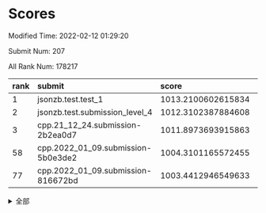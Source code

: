 # Scores

Modified Time: 2022-02-12 01:29:20

Submit Num: 207

All Rank Num: 178217

| rank |               submit               |       score        |       sigma        | pk_num |
| :--- | :--------------------------------- | :----------------- | :----------------- | :----- |
| 1    | jsonzb.test.test_1                 | 1013.2100602615834 | 0.8012091770579858 | 3442   |
| 2    | jsonzb.test.submission_level_4     | 1012.3102387884608 | 0.7626107193592706 | 3445   |
| 3    | cpp.21_12_24.submission-2b2ea0d7   | 1011.8973693915863 | 0.7798772198865607 | 3442   |
| 58   | cpp.2022_01_09.submission-5b0e3de2 | 1004.3101165572455 | 0.7157036644868803 | 3446   |
| 77   | cpp.2022_01_09.submission-816672bd | 1003.4412946549633 | 0.7081013906052586 | 3443   |


<details>
<summary>全部</summary>

| rank |                 submit                 |       score        |       sigma        | pk_num |
| :--- | :------------------------------------- | :----------------- | :----------------- | :----- |
| 1    | jsonzb.test.test_1                     | 1013.2100602615834 | 0.8012091770579858 | 3442   |
| 2    | jsonzb.test.submission_level_4         | 1012.3102387884608 | 0.7626107193592706 | 3445   |
| 3    | cpp.21_12_24.submission-2b2ea0d7       | 1011.8973693915863 | 0.7798772198865607 | 3442   |
| 4    | gobigger.level_3.submission_level_3_38 | 1011.8707407304388 | 0.7738983047637629 | 3445   |
| 5    | gobigger.level_3.submission_level_3_13 | 1011.4671255585849 | 0.8005817395787932 | 3447   |
| 6    | gobigger.level_3.submission_level_3_9  | 1011.459217082707  | 0.7640009416249277 | 3442   |
| 7    | gobigger.level_3.submission_level_3_46 | 1011.3012767888233 | 0.7717173245643295 | 3440   |
| 8    | gobigger.level_3.submission_level_3_40 | 1011.2357979818274 | 0.7834049222994905 | 3442   |
| 9    | gobigger.level_3.submission_level_3_28 | 1011.2061856205632 | 0.7727417656665919 | 3443   |
| 10   | gobigger.level_3.submission_level_3_39 | 1011.1552572079345 | 0.7948131979145179 | 3444   |
| 11   | gobigger.level_3.submission_level_3_36 | 1011.0276834197595 | 0.7884208208163034 | 3440   |
| 12   | gobigger.level_3.submission_level_3_44 | 1010.9448954145946 | 0.7906671062067647 | 3448   |
| 13   | gobigger.level_3.submission_level_3_16 | 1010.9411300348879 | 0.7987682598256718 | 3445   |
| 14   | gobigger.level_3.submission_level_3_18 | 1010.8427791151883 | 0.7563949993512084 | 3443   |
| 15   | gobigger.level_3.submission_level_3_48 | 1010.8179528211588 | 0.7551470902106873 | 3442   |
| 16   | gobigger.level_3.submission_level_3_20 | 1010.768692558774  | 0.7719522673492424 | 3447   |
| 17   | gobigger.level_3.submission_level_3_0  | 1010.7681371390315 | 0.751529287809243  | 3439   |
| 18   | gobigger.level_3.submission_level_3_21 | 1010.6460206213771 | 0.7880366591202236 | 3441   |
| 19   | gobigger.level_3.submission_level_3_8  | 1010.6132752516288 | 0.7829522039264833 | 3442   |
| 20   | gobigger.level_3.submission_level_3_30 | 1010.5573590881767 | 0.7662977555396774 | 3442   |
| 21   | gobigger.level_3.submission_level_3_15 | 1010.5533054522069 | 0.7720592513767705 | 3442   |
| 22   | gobigger.level_3.submission_level_3_5  | 1010.5128740566714 | 0.7539420850317998 | 3445   |
| 23   | gobigger.level_3.submission_level_3_11 | 1010.4374052130851 | 0.7649203722438279 | 3441   |
| 24   | gobigger.level_3.submission_level_3_35 | 1010.4105689394041 | 0.7484465519519102 | 3445   |
| 25   | gobigger.level_3.submission_level_3_29 | 1010.3724434065178 | 0.7687204842173931 | 3444   |
| 26   | gobigger.level_3.submission_level_3_32 | 1010.2706717631693 | 0.7474814230142128 | 3441   |
| 27   | gobigger.level_3.submission_level_3_42 | 1010.2214049244676 | 0.7606694303320864 | 3447   |
| 28   | gobigger.level_3.submission_level_3_43 | 1010.1383315872166 | 0.7374066802712661 | 3444   |
| 29   | gobigger.level_3.submission_level_3_23 | 1010.1183442568714 | 0.7500580903124169 | 3444   |
| 30   | gobigger.level_3.submission_level_3_41 | 1010.0260272359342 | 0.760684966551778  | 3444   |
| 31   | gobigger.level_3.submission_level_3_14 | 1009.8866948698011 | 0.7635412086970889 | 3442   |
| 32   | gobigger.level_3.submission_level_3_22 | 1009.8597406327557 | 0.7530653042280324 | 3444   |
| 33   | gobigger.level_3.submission_level_3_7  | 1009.8126506417926 | 0.7350272314642257 | 3445   |
| 34   | gobigger.level_3.submission_level_3_24 | 1009.8101296873238 | 0.7271635546994603 | 3445   |
| 35   | gobigger.level_3.submission_level_3_17 | 1009.7636722283917 | 0.7498716375446041 | 3445   |
| 36   | gobigger.level_3.submission_level_3_27 | 1009.7598693462874 | 0.7554010809325894 | 3445   |
| 37   | gobigger.level_3.submission_level_3_10 | 1009.7173390425284 | 0.7501070214636687 | 3445   |
| 38   | gobigger.level_3.submission_level_3_12 | 1009.6947761616898 | 0.7474867081712719 | 3441   |
| 39   | gobigger.level_3.submission_level_3_26 | 1009.6119144827834 | 0.7643577219126786 | 3445   |
| 40   | gobigger.level_3.submission_level_3_1  | 1009.5459304357049 | 0.7422650995873648 | 3446   |
| 41   | gobigger.level_3.submission_level_3_3  | 1009.5437289169932 | 0.7281636736851211 | 3442   |
| 42   | gobigger.level_3.submission_level_3_47 | 1009.5293865008521 | 0.7421153512032991 | 3439   |
| 43   | gobigger.level_3.submission_level_3_4  | 1009.4293553134861 | 0.7404692818227678 | 3446   |
| 44   | gobigger.level_3.submission_level_3_37 | 1009.4177842296255 | 0.7302251248854009 | 3438   |
| 45   | gobigger.level_3.submission_level_3_45 | 1009.3935720572828 | 0.7390656782964666 | 3444   |
| 46   | gobigger.level_3.submission_level_3_25 | 1009.3233883592733 | 0.7366196288154232 | 3439   |
| 47   | gobigger.level_3.submission_level_3_19 | 1009.2013417972877 | 0.7691532008205441 | 3441   |
| 48   | gobigger.level_3.submission_level_3_31 | 1008.9634615886253 | 0.7583745974504214 | 3444   |
| 49   | gobigger.level_3.submission_level_3_34 | 1008.1053074860945 | 0.7540259702943927 | 3443   |
| 50   | gobigger.level_3.submission_level_3_49 | 1008.0438213521323 | 0.7535768955846271 | 3444   |
| 51   | gobigger.level_3.submission_level_3_2  | 1008.0321259279168 | 0.7697100026862302 | 3443   |
| 52   | gobigger.level_3.submission_level_3_33 | 1007.9379128910824 | 0.740236031667442  | 3440   |
| 53   | gobigger.level_3.submission_level_3_6  | 1007.3412862547257 | 0.7351238769806802 | 3446   |
| 54   | gobigger.level_1.submission_level_1_34 | 1004.9595254112945 | 0.7211773395453979 | 3440   |
| 55   | gobigger.level_1.submission_level_1_23 | 1004.8660765306764 | 0.7161805677638042 | 3438   |
| 56   | gobigger.level_1.submission_level_1_18 | 1004.6517899410462 | 0.7094887754767935 | 3445   |
| 57   | gobigger.level_1.submission_level_1_5  | 1004.4251476739237 | 0.7210441798673362 | 3449   |
| 58   | cpp.2022_01_09.submission-5b0e3de2     | 1004.3101165572455 | 0.7157036644868803 | 3446   |
| 59   | gobigger.level_1.submission_level_1_4  | 1004.2614371177693 | 0.7145028922458334 | 3444   |
| 60   | gobigger.level_1.submission_level_1_37 | 1004.2343016746898 | 0.7130933907270869 | 3446   |
| 61   | gobigger.level_1.submission_level_1_15 | 1004.2267283301663 | 0.7301353734606454 | 3439   |
| 62   | gobigger.level_1.submission_level_1_30 | 1004.0315204314592 | 0.7137155232559779 | 3448   |
| 63   | gobigger.level_1.submission_level_1_20 | 1004.0120015317214 | 0.7157918216398271 | 3444   |
| 64   | gobigger.level_1.submission_level_1_39 | 1004.0028401056808 | 0.7347407558530038 | 3445   |
| 65   | gobigger.level_1.submission_level_1_41 | 1003.9981045194143 | 0.7239790531987527 | 3443   |
| 66   | gobigger.level_1.submission_level_1_22 | 1003.8647931884041 | 0.7112567921945979 | 3441   |
| 67   | gobigger.level_1.submission_level_1_29 | 1003.8482637936032 | 0.7123093389600301 | 3444   |
| 68   | gobigger.level_1.submission_level_1_16 | 1003.8070712580568 | 0.7184761443398148 | 3443   |
| 69   | gobigger.level_1.submission_level_1_47 | 1003.7821195988222 | 0.7203292123751355 | 3444   |
| 70   | gobigger.level_1.submission_level_1_40 | 1003.7792542935435 | 0.7115200325316926 | 3445   |
| 71   | gobigger.level_1.submission_level_1_49 | 1003.7272447842197 | 0.7193353087832106 | 3444   |
| 72   | gobigger.level_1.submission_level_1_45 | 1003.7272226410541 | 0.7214214119558268 | 3447   |
| 73   | gobigger.level_1.submission_level_1_6  | 1003.6145980262745 | 0.7221100696271484 | 3442   |
| 74   | gobigger.level_1.submission_level_1_2  | 1003.5692062328565 | 0.7149171725330156 | 3445   |
| 75   | gobigger.level_1.submission_level_1_10 | 1003.5540237925392 | 0.719376806873397  | 3447   |
| 76   | gobigger.level_1.submission_level_1_48 | 1003.4983889954885 | 0.7313081937771748 | 3447   |
| 77   | cpp.2022_01_09.submission-816672bd     | 1003.4412946549633 | 0.7081013906052586 | 3443   |
| 78   | gobigger.level_1.submission_level_1_9  | 1003.4266859844627 | 0.7222436342154939 | 3441   |
| 79   | gobigger.level_1.submission_level_1_36 | 1003.3657326716835 | 0.7242679357870199 | 3441   |
| 80   | gobigger.level_1.submission_level_1_35 | 1003.3553698379043 | 0.7181898755839098 | 3438   |
| 81   | gobigger.level_1.submission_level_1_31 | 1003.3160809109114 | 0.7120046448377321 | 3449   |
| 82   | gobigger.level_1.submission_level_1_46 | 1003.3000195066934 | 0.7231810191435212 | 3447   |
| 83   | gobigger.level_1.submission_level_1_26 | 1003.2795804521197 | 0.7176916347336382 | 3443   |
| 84   | gobigger.level_1.submission_level_1_43 | 1003.2741255936473 | 0.7244645338798035 | 3442   |
| 85   | gobigger.level_1.submission_level_1_14 | 1003.2604224263733 | 0.7134985328580826 | 3450   |
| 86   | gobigger.level_1.submission_level_1_44 | 1003.1705970030739 | 0.7105604000626171 | 3444   |
| 87   | gobigger.level_1.submission_level_1_19 | 1003.1580093949937 | 0.7186637425831507 | 3445   |
| 88   | gobigger.level_1.submission_level_1_21 | 1003.1484464778745 | 0.7033675200227585 | 3446   |
| 89   | gobigger.level_1.submission_level_1_8  | 1003.1395991701942 | 0.7311176061670366 | 3447   |
| 90   | gobigger.level_1.submission_level_1_33 | 1003.0396615484267 | 0.7172858072511895 | 3449   |
| 91   | gobigger.level_1.submission_level_1_3  | 1003.031468561515  | 0.7168265200230002 | 3438   |
| 92   | gobigger.level_1.submission_level_1_32 | 1002.9926226203218 | 0.707680614307484  | 3443   |
| 93   | gobigger.level_1.submission_level_1_38 | 1002.9042323084788 | 0.7229625867759601 | 3445   |
| 94   | gobigger.level_1.submission_level_1_0  | 1002.8809827583633 | 0.7090545024860041 | 3441   |
| 95   | gobigger.level_1.submission_level_1_1  | 1002.8521410981577 | 0.7060780858109887 | 3444   |
| 96   | gobigger.level_1.submission_level_1_28 | 1002.5876355050427 | 0.7060569859749627 | 3441   |
| 97   | gobigger.level_1.submission_level_1_42 | 1002.5703702402402 | 0.7094544792044392 | 3445   |
| 98   | gobigger.level_1.submission_level_1_25 | 1002.379563526448  | 0.7142765938902323 | 3439   |
| 99   | gobigger.level_1.submission_level_1_11 | 1002.3096827231305 | 0.7183141868285712 | 3443   |
| 100  | gobigger.level_1.submission_level_1_24 | 1002.0769280209382 | 0.7118353048231912 | 3443   |
| 101  | gobigger.level_1.submission_level_1_13 | 1001.9706922390988 | 0.7210970108233535 | 3445   |
| 102  | gobigger.level_1.submission_level_1_17 | 1001.9116303218864 | 0.7140946700984265 | 3446   |
| 103  | gobigger.level_1.submission_level_1_27 | 1001.7999545295027 | 0.7152656421197812 | 3446   |
| 104  | gobigger.level_1.submission_level_1_12 | 1001.7669548369995 | 0.7118375583807421 | 3448   |
| 105  | gobigger.level_1.submission_level_1_7  | 1001.7187597700862 | 0.71373739511909   | 3443   |
| 106  | gobigger.random.submission_random_24   | 997.2475701000252  | 0.6965573536058116 | 3448   |
| 107  | gobigger.random.submission_random_29   | 996.9535374508021  | 0.7162614060583448 | 3449   |
| 108  | gobigger.random.submission_random_4    | 996.8726901960886  | 0.7206522809601342 | 3446   |
| 109  | gobigger.random.submission_random_48   | 996.7370793809503  | 0.7107692569595208 | 3441   |
| 110  | gobigger.random.submission_random_16   | 996.7147079798084  | 0.7152564794617071 | 3440   |
| 111  | gobigger.random.submission_random_2    | 996.7096706055892  | 0.7085247550205943 | 3443   |
| 112  | gobigger.random.submission_random_6    | 996.709155163981   | 0.7269454912377754 | 3444   |
| 113  | gobigger.random.submission_random_8    | 996.6785267432595  | 0.7233390953465317 | 3440   |
| 114  | gobigger.random.submission_random_39   | 996.6604883915284  | 0.7170748870792633 | 3444   |
| 115  | gobigger.random.submission_random_5    | 996.5526024583006  | 0.7057581464717485 | 3440   |
| 116  | gobigger.random.submission_random_13   | 996.5064324076931  | 0.7080696610940943 | 3446   |
| 117  | gobigger.random.submission_random_41   | 996.4547279654496  | 0.7132963382700303 | 3442   |
| 118  | gobigger.random.submission_random_27   | 996.3754745908396  | 0.73124897248827   | 3444   |
| 119  | gobigger.random.submission_random_34   | 996.353484517913   | 0.7192128945981648 | 3446   |
| 120  | gobigger.random.submission_random_0    | 996.2853377275802  | 0.7136956342617798 | 3444   |
| 121  | gobigger.random.submission_random_18   | 996.2065324142253  | 0.7011700621554388 | 3446   |
| 122  | gobigger.random.submission_random_25   | 996.1756603840431  | 0.7023168598891331 | 3448   |
| 123  | gobigger.random.submission_random_11   | 996.1687314642138  | 0.7041426800767876 | 3445   |
| 124  | gobigger.random.submission_random_42   | 996.0222177365924  | 0.7160809352823089 | 3447   |
| 125  | gobigger.random.submission_random_7    | 995.9916209290118  | 0.7098221453137074 | 3445   |
| 126  | gobigger.random.submission_random_20   | 995.9112734725417  | 0.6982102266828192 | 3444   |
| 127  | gobigger.random.submission_random_3    | 995.8838753635647  | 0.705104895284621  | 3440   |
| 128  | gobigger.random.submission_random_36   | 995.8813729919417  | 0.7042393345621311 | 3445   |
| 129  | gobigger.random.submission_random_17   | 995.8747646074604  | 0.7108402370871854 | 3445   |
| 130  | gobigger.random.submission_random_44   | 995.8698769803457  | 0.7112632865662216 | 3445   |
| 131  | gobigger.random.submission_random_35   | 995.8301813705466  | 0.7119366491852781 | 3446   |
| 132  | gobigger.random.submission_random_32   | 995.7692980467829  | 0.708373595497944  | 3444   |
| 133  | gobigger.random.submission_random_47   | 995.7510171820622  | 0.7097087957718335 | 3446   |
| 134  | gobigger.random.submission_random_40   | 995.6909394286444  | 0.7088228868881391 | 3447   |
| 135  | gobigger.random.submission_random_30   | 995.6716855718837  | 0.727665717404866  | 3440   |
| 136  | gobigger.random.submission_random_37   | 995.6706972476412  | 0.7106162743705018 | 3445   |
| 137  | gobigger.random.submission_random_49   | 995.6174559729756  | 0.7192647356452115 | 3443   |
| 138  | gobigger.random.submission_random_15   | 995.5946621920648  | 0.7221784443399849 | 3440   |
| 139  | gobigger.random.submission_random_1    | 995.592384124173   | 0.7092493222799647 | 3442   |
| 140  | gobigger.random.submission_random_43   | 995.5843390101957  | 0.715407654073299  | 3446   |
| 141  | gobigger.random.submission_random_31   | 995.5170857923925  | 0.7088835731265963 | 3446   |
| 142  | gobigger.random.submission_random_14   | 995.507135837282   | 0.7200193838735935 | 3445   |
| 143  | gobigger.random.submission_random_26   | 995.4792948331163  | 0.7051936972975287 | 3445   |
| 144  | gobigger.random.submission_random_45   | 995.4694418026826  | 0.7149347498808175 | 3442   |
| 145  | gobigger.random.submission_random_23   | 995.4609339041677  | 0.7075292029988678 | 3446   |
| 146  | gobigger.random.submission_random_21   | 995.4337767840511  | 0.7090800542246806 | 3440   |
| 147  | gobigger.random.submission_random_19   | 995.2604707327915  | 0.725123239071258  | 3443   |
| 148  | gobigger.random.submission_random_38   | 995.1833267040846  | 0.717422630321462  | 3444   |
| 149  | gobigger.random.submission_random_9    | 995.1538971058053  | 0.7056505435959897 | 3448   |
| 150  | gobigger.random.submission_random_12   | 995.0201757108972  | 0.7152073403921958 | 3443   |
| 151  | gobigger.random.submission_random_22   | 994.9248822939303  | 0.7223596287247498 | 3441   |
| 152  | gobigger.random.submission_random_28   | 994.8502315611048  | 0.7198259910226946 | 3441   |
| 153  | gobigger.random.submission_random_33   | 994.8033603866976  | 0.7108468740557532 | 3448   |
| 154  | gobigger.random.submission_random_46   | 994.6921136729147  | 0.7209233407157428 | 3439   |
| 155  | gobigger.level_2.submission_level_2_45 | 994.5892662663102  | 0.7324644488758517 | 3445   |
| 156  | gobigger.random.submission_random_10   | 994.5355764448549  | 0.7133120945263093 | 3447   |
| 157  | gobigger.level_2.submission_level_2_10 | 994.0996274812878  | 0.727220348756063  | 3447   |
| 158  | gobigger.level_2.submission_level_2_27 | 993.6771239074242  | 0.7270113970222402 | 3446   |
| 159  | gobigger.level_2.submission_level_2_14 | 993.6323321453204  | 0.75172665950762   | 3446   |
| 160  | gobigger.level_2.submission_level_2_18 | 993.4296739050498  | 0.7350041717707659 | 3446   |
| 161  | gobigger.level_2.submission_level_2_20 | 993.323495760654   | 0.73047997372111   | 3449   |
| 162  | gobigger.level_2.submission_level_2_21 | 993.1011145176254  | 0.7412446009362141 | 3441   |
| 163  | gobigger.level_2.submission_level_2_31 | 993.0758250563478  | 0.7574851165693548 | 3445   |
| 164  | gobigger.level_2.submission_level_2_13 | 992.881587649237   | 0.7263930092204478 | 3442   |
| 165  | gobigger.level_2.submission_level_2_25 | 992.8356257826194  | 0.7505279770692184 | 3447   |
| 166  | gobigger.level_2.submission_level_2_30 | 992.7400320955419  | 0.7469285783428934 | 3437   |
| 167  | gobigger.level_2.submission_level_2_24 | 992.733574469541   | 0.7280303383095039 | 3443   |
| 168  | gobigger.level_2.submission_level_2_41 | 992.7260498518064  | 0.7495069797931685 | 3448   |
| 169  | gobigger.level_2.submission_level_2_5  | 992.6884314789345  | 0.7306246910295422 | 3442   |
| 170  | gobigger.level_2.submission_level_2_1  | 992.6494060469714  | 0.7353268473160425 | 3445   |
| 171  | gobigger.level_2.submission_level_2_36 | 992.6477587926721  | 0.7571171141235857 | 3441   |
| 172  | gobigger.level_2.submission_level_2_35 | 992.5570092645876  | 0.74286331032359   | 3442   |
| 173  | gobigger.level_2.submission_level_2_8  | 992.4601226509827  | 0.7478747224716589 | 3444   |
| 174  | gobigger.level_2.submission_level_2_38 | 992.3232024224776  | 0.750674299711222  | 3444   |
| 175  | gobigger.level_2.submission_level_2_6  | 992.322649962098   | 0.7371040816699717 | 3446   |
| 176  | gobigger.level_2.submission_level_2_47 | 992.3131252304245  | 0.7227509676701743 | 3446   |
| 177  | gobigger.level_2.submission_level_2_2  | 992.2037894781328  | 0.7373802875592236 | 3440   |
| 178  | gobigger.level_2.submission_level_2_44 | 992.1779485903223  | 0.7432455991384594 | 3446   |
| 179  | gobigger.level_2.submission_level_2_12 | 992.1452235354907  | 0.7436486766300134 | 3436   |
| 180  | gobigger.level_2.submission_level_2_37 | 992.0636387031386  | 0.7522695664450304 | 3450   |
| 181  | gobigger.level_2.submission_level_2_34 | 991.9562533662478  | 0.7626588547513453 | 3448   |
| 182  | gobigger.level_2.submission_level_2_9  | 991.955596952102   | 0.7453500556447439 | 3444   |
| 183  | gobigger.level_2.submission_level_2_46 | 991.8213617334707  | 0.7547896433560396 | 3443   |
| 184  | gobigger.level_2.submission_level_2_43 | 991.7995752369036  | 0.739693469507747  | 3444   |
| 185  | gobigger.level_2.submission_level_2_16 | 991.7111546210133  | 0.7402386944370265 | 3448   |
| 186  | gobigger.level_2.submission_level_2_4  | 991.6880060097847  | 0.7376279443669127 | 3443   |
| 187  | gobigger.level_2.submission_level_2_28 | 991.6778734788705  | 0.7571688761722206 | 3442   |
| 188  | gobigger.level_2.submission_level_2_39 | 991.6653066394972  | 0.7520226785037657 | 3440   |
| 189  | gobigger.level_2.submission_level_2_22 | 991.4435473594843  | 0.7465441755533547 | 3445   |
| 190  | gobigger.level_2.submission_level_2_0  | 991.3406058258771  | 0.7551160084695846 | 3437   |
| 191  | gobigger.level_2.submission_level_2_7  | 991.3164480530318  | 0.7629056936936831 | 3445   |
| 192  | gobigger.level_2.submission_level_2_32 | 991.26608146929    | 0.7603878807717526 | 3443   |
| 193  | gobigger.level_2.submission_level_2_33 | 991.2379200006591  | 0.7473487461183587 | 3444   |
| 194  | gobigger.level_2.submission_level_2_49 | 991.1950399824439  | 0.7632129758745297 | 3444   |
| 195  | gobigger.level_2.submission_level_2_3  | 991.1540309361466  | 0.7436766603143345 | 3442   |
| 196  | gobigger.level_2.submission_level_2_40 | 991.0463500918357  | 0.7467869779090667 | 3446   |
| 197  | gobigger.level_2.submission_level_2_15 | 990.9833013210215  | 0.756826473484898  | 3440   |
| 198  | gobigger.level_2.submission_level_2_48 | 990.8424802205266  | 0.7424867636403351 | 3445   |
| 199  | gobigger.level_2.submission_level_2_17 | 990.6961870418659  | 0.75215257215218   | 3444   |
| 200  | gobigger.level_2.submission_level_2_19 | 990.54321415726    | 0.7677496028491773 | 3445   |
| 201  | gobigger.level_2.submission_level_2_29 | 990.4860348316134  | 0.7411893321076353 | 3446   |
| 202  | gobigger.level_2.submission_level_2_11 | 990.3111914371469  | 0.7654555014358393 | 3444   |
| 203  | gobigger.level_2.submission_level_2_42 | 990.2803834224327  | 0.7756413997020761 | 3444   |
| 204  | gobigger.level_2.submission_level_2_23 | 990.1557267454101  | 0.7657383555231093 | 3442   |
| 205  | gobigger.level_2.submission_level_2_26 | 989.8743999805765  | 0.7716456154981245 | 3442   |
| 206  | gobigger.none.submission_none_1        | 978.2731718674554  | 1.3123127938303598 | 3447   |
| 207  | gobigger.none.submission_none_0        | 976.8022868272665  | 1.3374225746819322 | 3445   |

</details>